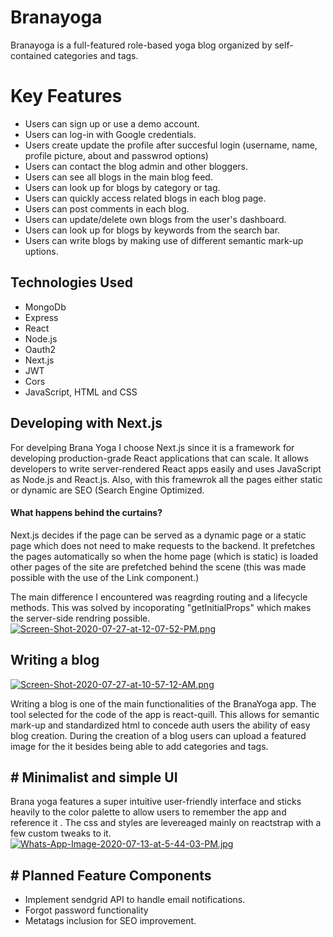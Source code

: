 # Branayoga
Branayoga is a full-featured role-based yoga blog organized by self-contained categories and tags.


# Key Features

-   Users can sign up or use a demo account.
- Users can log-in with Google credentials.
-   Users create update the profile after succesful login (username, name, profile picture, about and passwrod options)
-   Users can contact the blog admin and  other bloggers.
-   Users can see all blogs in the main blog feed.
-   Users can look up for blogs by category or tag.
- Users can quickly access related blogs in  each blog page.
- Users can post comments in each blog.
- Users can update/delete own blogs from the user's dashboard.
- Users can look up for blogs by keywords from the search bar.
- Users can write blogs by making use of different semantic mark-up uptions.

## Technologies Used

-   MongoDb
-   Express
- React
-   Node.js
-   Oauth2
-   Next.js
-   JWT
-   Cors
-   JavaScript, HTML and CSS


## Developing with Next.js 
For develping Brana Yoga I choose Next.js since it is a framework for developing production-grade React applications that can scale. It  allows developers to write server-rendered React apps easily and uses JavaScript as Node.js and React.js. Also, with this framewrok all the pages either static or dynamic are SEO (Search Engine Optimized.

 #### What happens behind the curtains?
Next.js decides if the page can be served as a dynamic page or a static page which does not need to make requests to the backend. It prefetches the pages automatically so when the home page (which is static) is loaded other pages of the site are prefetched behind the scene (this was made possible with the use of the Link component.)

The main difference I encountered was reagrding routing and a lifecycle methods. This was solved by incoporating "getInitialProps"  which makes the server-side rendring possible.
[
![Screen-Shot-2020-07-27-at-12-07-52-PM.png](https://i.postimg.cc/8cJbwbkf/Screen-Shot-2020-07-27-at-12-07-52-PM.png)](https://postimg.cc/SY48xCMm)


## Writing a blog
[![Screen-Shot-2020-07-27-at-10-57-12-AM.png](https://i.postimg.cc/GmrdrXNb/Screen-Shot-2020-07-27-at-10-57-12-AM.png)](https://postimg.cc/2VHP77rt)

Writing a blog is one of the main functionalities of the BranaYoga app.
The tool selected for the code of the app is react-quill. This allows for semantic mark-up and standardized html to concede auth users the ability of easy blog creation.
During the creation of a blog users can upload a featured image for the it besides being able to add categories and tags.

## # Minimalist and simple UI
Brana yoga features a super intuitive user-friendly interface and  sticks heavily to the color palette to allow users to remember the app and reference it . The css and styles are levereaged mainly on reactstrap with a few custom tweaks to it.
[![Whats-App-Image-2020-07-13-at-5-44-03-PM.jpg](https://i.postimg.cc/jS8BWTvd/Whats-App-Image-2020-07-13-at-5-44-03-PM.jpg)](https://postimg.cc/BjKmyddd)
## # Planned Feature Components

-    Implement sendgrid API to handle email notifications.
-   Forgot password functionality
-   Metatags inclusion for SEO improvement.


